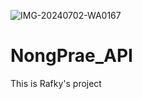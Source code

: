 ![IMG-20240702-WA0167](https://github.com/NongPrae/NongPrae_API/assets/174101526/a2902886-a8bf-4eaa-bf91-ec45423c2bc7)
# NongPrae_API
This is Rafky's project
